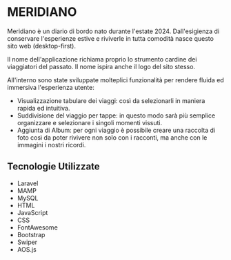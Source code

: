 <h1>MERIDIANO</h1>

<p>Meridiano è un diario di bordo nato durante l'estate 2024. 
Dall'esigienza di conservare l'esperienze estive e riviverle in tutta comodità nasce questo sito web (desktop-first).</p>

<p>Il nome dell'applicazione richiama proprio lo strumento cardine dei viaggiatori del passato. Il nome ispira anche il logo del sito stesso.</p>

<p>
    All'interno sono state sviluppate molteplici funzionalità per rendere fluida ed immersiva l'esperienza utente:
    <ul>
        <li>
            Visualizzazione tabulare dei viaggi: così da selezionarli in maniera rapida ed intuitiva.
        </li>
        <li>
            Suddivisione del viaggio per tappe: in questo modo sarà più semplice organizzare e selezionare i singoli momenti vissuti.
        </li>
        <li>
            Aggiunta di Album: per ogni viaggio è possibile creare una raccolta di foto così da poter rivivere non solo con i racconti, ma anche con le immagini i nostri ricordi.
        </li>
    </ul>
</p>

<h2>Tecnologie Utilizzate</h2>
<ul>
    <li>Laravel</li>
    <li>MAMP</li>
    <li>MySQL</li>
    <li>HTML</li>
    <li>JavaScript</li>
    <li>CSS</li>
    <li>FontAwesome</li>
    <li>Bootstrap</li>
    <li>Swiper</li>
    <li>AOS.js</li>
</ul>



